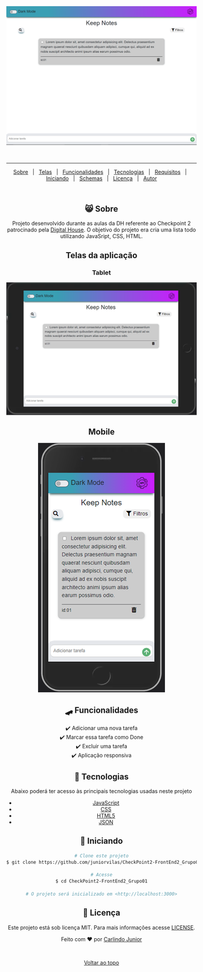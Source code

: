 
<div align="center" id="top">
  <img src="./home.png" alt="Checkpoint2-Frontend2-Lista-TOdo" />

  &#xa0;

<hr>

<p align="center">
  <a href="#-sobre">Sobre</a> &#xa0; | &#xa0;
  <a href="#telas-da-aplicação">Telas</a> &#xa0; | &#xa0;
  <a href="#skateboard-funcionalidades">Funcionalidades</a> &#xa0; | &#xa0;
  <a href="#rocket-tecnologias">Tecnologias</a> &#xa0; | &#xa0;
  <a href="#white_check_mark-requisitos-para-rodar-a-aplicação">Requisitos</a> &#xa0; | &#xa0;
  <a href="#checkered_flag-iniciando">Iniciando</a> &#xa0; | &#xa0;
  <a href="#-configurações-adicionais-ao-projeto">Schemas</a> &#xa0; | &#xa0;
  <a href="#memo-licença">Licença</a> &#xa0; | &#xa0;
  <a href="https://github.com/juniorvilas" target="_blank">Autor</a>
</p>

<br>

## 😸 Sobre ##

Projeto desenvolvido durante as aulas da DH referente ao Checkpoint 2 patrocinado pela <a href="https://www.digitalhouse.com/br"> Digital House</a>.
O objetivo do projeto era cria uma lista todo utilizando JavaSript, CSS, HTML.

## Telas da aplicação

### Tablet ##

<img src="./home-tablet.png" alt="Imagem da tela da home tablet" />

## Mobile ##

<img src="./home-mobile.png" alt="Imagem da tela da home mobile" /> 

## :skateboard: Funcionalidades ##

:heavy_check_mark: Adicionar uma nova tarefa\
:heavy_check_mark: Marcar essa tarefa como Done\
:heavy_check_mark: Excluir uma tarefa\
:heavy_check_mark: Aplicação responsiva

## :rocket: Tecnologias ##

Abaixo poderá ter acesso às principais tecnologias usadas neste projeto

- [JavaScript](https://developer.mozilla.org/pt-BR/docs/Web/JavaScript/)
- [CSS](https://www.w3schools.com/css//)
- [HTML5](https://developer.mozilla.org/pt-BR/docs/Web/HTML/)
- [JSON](https://www.w3schools.com/js/js_json_intro.asp/)


## :checkered_flag: Iniciando ##

```bash
# Clone este projeto
$ git clone https://github.com/juniorvilas/CheckPoint2-FrontEnd2_Grupo01.git

# Acesse
$ cd CheckPoint2-FrontEnd2_Grupo01

# O projeto será inicializado em <http://localhost:3000>
```

## :memo: Licença ##

Este projeto está sob licença MIT. Para mais informações acesse [LICENSE](LICENSE.md).

Feito com :heart: por <a href="https://github.com/juniorvilas" target="_blank">Carlindo Junior</a>

&#xa0;

<a href="#top">Voltar ao topo</a>
